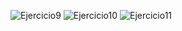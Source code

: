 ![Ejercicio9](https://github.com/user-attachments/assets/de997a80-3eb0-42cb-b23b-0a024a86249e)
![Ejercicio10](https://github.com/user-attachments/assets/822ca3e5-d585-4d43-8be5-243edf850e26)
![Ejercicio11](https://github.com/user-attachments/assets/d729dc09-1e18-4508-81e1-9097cae9d8f8)


